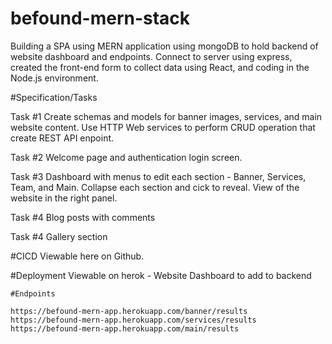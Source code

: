 # befound-mern-stack

Building a SPA using MERN application using mongoDB to hold backend of website dashboard and endpoints. Connect to server using express, created the front-end form to collect data using React, and coding in the Node.js environment. 

#Specification/Tasks

Task #1
Create schemas and models for banner images, services, and main website content.  Use HTTP Web services to perform CRUD operation that create REST API enpoint.  

Task #2
Welcome page and authentication login screen.   

Task #3
Dashboard with menus to edit each section - Banner, Services, Team, and Main.  Collapse each section and cick to reveal.  View of the website in the right panel.

Task #4
Blog posts with comments

Task #4
Gallery section

#CICD
Viewable here on Github.  

#Deployment
Viewable on herok - Website Dashboard to add to backend

    #Endpoints

    https://befound-mern-app.herokuapp.com/banner/results
    https://befound-mern-app.herokuapp.com/services/results
    https://befound-mern-app.herokuapp.com/main/results

